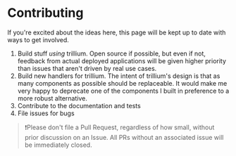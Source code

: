 # Contributing

If you're excited about the ideas here, this page will be kept up to date with ways to get involved.

1. Build stuff _using_ trillium. Open source if possible, but even if not, feedback from actual deployed applications will be given higher priority than issues that aren't driven by real use cases.
2. Build new handlers for trillium. The intent of trillium's design is that as many components as possible should be replaceable. It would make me very happy to deprecate one of the components I built in preference to a more robust alternative.
3. Contribute to the documentation and tests
4. File issues for bugs

> ❗Please don't file a Pull Request, regardless of how small, without prior discussion on an Issue. All PRs without an associated issue will be immediately closed.
